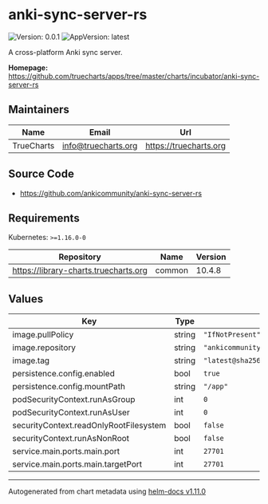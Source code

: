 # anki-sync-server-rs

![Version: 0.0.1](https://img.shields.io/badge/Version-0.0.1-informational?style=flat-square) ![AppVersion: latest](https://img.shields.io/badge/AppVersion-latest-informational?style=flat-square)

A cross-platform Anki sync server.

**Homepage:** <https://github.com/truecharts/apps/tree/master/charts/incubator/anki-sync-server-rs>

## Maintainers

| Name | Email | Url |
| ---- | ------ | --- |
| TrueCharts | <info@truecharts.org> | <https://truecharts.org> |

## Source Code

* <https://github.com/ankicommunity/anki-sync-server-rs>

## Requirements

Kubernetes: `>=1.16.0-0`

| Repository | Name | Version |
|------------|------|---------|
| https://library-charts.truecharts.org | common | 10.4.8 |

## Values

| Key | Type | Default | Description |
|-----|------|---------|-------------|
| image.pullPolicy | string | `"IfNotPresent"` |  |
| image.repository | string | `"ankicommunity/anki-sync-server-rs"` |  |
| image.tag | string | `"latest@sha256:9b0bd6cf7a5ecd8c40b54c898ca845e9202e538390d5c1bafdaaf70a42d5231a"` |  |
| persistence.config.enabled | bool | `true` |  |
| persistence.config.mountPath | string | `"/app"` |  |
| podSecurityContext.runAsGroup | int | `0` |  |
| podSecurityContext.runAsUser | int | `0` |  |
| securityContext.readOnlyRootFilesystem | bool | `false` |  |
| securityContext.runAsNonRoot | bool | `false` |  |
| service.main.ports.main.port | int | `27701` |  |
| service.main.ports.main.targetPort | int | `27701` |  |

----------------------------------------------
Autogenerated from chart metadata using [helm-docs v1.11.0](https://github.com/norwoodj/helm-docs/releases/v1.11.0)
